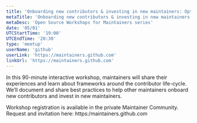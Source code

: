 ```yaml
---
title: 'Onboarding new contributors & investing in new maintainers: Option 1'
metaTitle: 'Onboarding new contributors & investing in new maintainers'
metaDesc: 'Open Source Workshops for Maintainers series'
date: '05/01'
UTCStartTime: '19:00'
UTCEndTime: '20:30'
type: 'meetup'
userName: 'github'
userLink: 'https://maintainers.github.com'
linkUrl: 'https://maintainers.github.com'
---
```


In this 90-minute interactive workshop, maintainers will share their experiences and learn about frameworks around the contributor life-cycle. We’ll document and share best practices to help other maintainers onboard new contributors and invest in new maintainers.

Workshop registration is available in the private Maintainer Community. Request and invitation here: https:/maintainers.github.com
